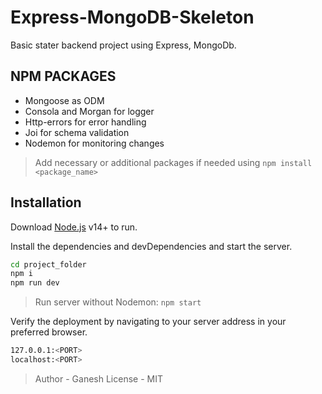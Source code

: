 # Express-MongoDB-Skeleton

Basic stater backend project using Express, MongoDb.

## NPM PACKAGES

- Mongoose as ODM
- Consola and Morgan for logger
- Http-errors for error handling
- Joi for schema validation
- Nodemon for monitoring changes

> Add necessary or additional packages if needed using `npm install <package_name> `

## Installation

Download [Node.js](https://nodejs.org/) v14+ to run.

Install the dependencies and devDependencies and start the server.

```sh
cd project_folder
npm i
npm run dev
```

> Run server without Nodemon: `npm start`

Verify the deployment by navigating to your server address in your preferred browser.

```sh
127.0.0.1:<PORT>
localhost:<PORT>
```

> Author - Ganesh
> License - MIT
